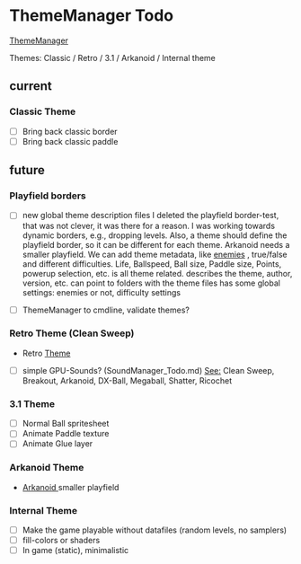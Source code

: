 # ThemeManager Todo

[ThemeManager](ThemeManager.md)

Themes: Classic / Retro / 3.1 / Arkanoid / Internal theme

## current

### Classic Theme

- [ ] Bring back classic border
- [ ] Bring back classic paddle

## future

### Playfield borders

- [ ] new global theme description files
  I deleted the playfield border-test, that was not clever, it was there for a reason.
  I was working towards dynamic borders, e.g., dropping levels.
  Also, a theme should define the playfield border, so it can be different for each theme.
  Arkanoid needs a smaller playfield.
  We can add theme metadata, like [enemies](../Physics%20&%20Timing/enemies.md) , true/false and different difficulties.
  Life, Ballspeed, Ball size, Paddle size, Points, powerup selection, etc. is all theme related.
  describes the theme, author, version, etc.
  can point to folders with the theme files
  has some global settings: enemies or not, difficulty settings

- [ ] ThemeManager to cmdline, validate themes?

### Retro Theme (Clean Sweep)

- Retro [Theme](Themes/Retro.md)
- [ ] simple GPU-Sounds? (SoundManager_Todo.md)
  [See:](../../Game/Intro.md) Clean Sweep, Breakout, Arkanoid, DX-Ball, Megaball, Shatter, Ricochet

### 3.1 Theme

- [ ] Normal Ball spritesheet
- [ ] Animate Paddle texture
- [ ] Animate Glue layer

### Arkanoid Theme

- [Arkanoid ](Themes/Araknoid.md) smaller playfield

### Internal Theme

- [ ] Make the game playable without datafiles (random levels, no samplers)
- [ ] fill-colors or shaders
- [ ] In game (static), minimalistic
